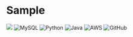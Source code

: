 # Sample
<img src="https://capsule-render.vercel.app/api?type=waving&color=B22222&height=400&section=header&text=모슐랭프로젝트&fontSize=90" />




<img src="https://img.shields.io/badge/mysql-%2300f.svg?style=for-the-badge&logo=mysql&logoColor=white" alt="MySQL" />
<img src="https://img.shields.io/badge/python-3670A0?style=for-the-badge&logo=python&logoColor=ffdd54" alt="Python" />
<img src="https://img.shields.io/badge/java-%23ED8B00.svg?style=for-the-badge&logo=java&logoColor=white" alt="Java" />
<img src="https://img.shields.io/badge/AWS-%23FF9900.svg?style=for-the-badge&logo=amazon-aws&logoColor=white" alt="AWS" />
<img src="https://img.shields.io/badge/github-%23121011.svg?style=for-the-badge&logo=github&logoColor=white" alt="GitHub" />

